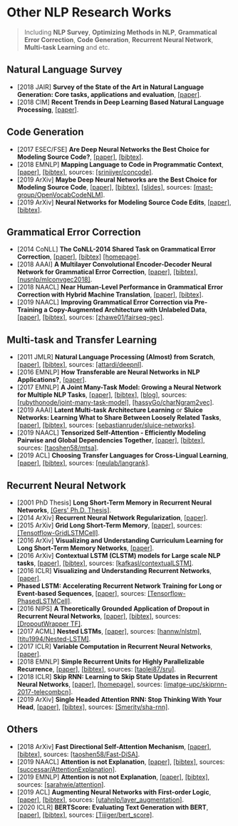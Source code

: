 # Other NLP Research Works

> Including **NLP Survey**, **Optimizing Methods in NLP**, **Grammatical Error Correction**, **Code Generation**, **Recurrent Neural Network**, **Multi-task Learning** and etc.

## Natural Language Survey
- [2018 JAIR] **Survey of the State of the Art in Natural Language Generation: Core tasks, applications and evaluation**, [[paper]](https://arxiv.org/pdf/1703.09902.pdf).
- [2018 CIM] **Recent Trends in Deep Learning Based Natural Language Processing**, [[paper]](https://arxiv.org/pdf/1708.02709.pdf).

## Code Generation
- [2017 ESEC/FSE] **Are Deep Neural Networks the Best Choice for Modeling Source Code?**, [[paper]](http://web.cs.ucdavis.edu/~devanbu/isDLgood.pdf), [[bibtex]](/Bibtex/Are%20Deep%20Neural%20Networks%20the%20Best%20Choice%20for%20Modeling%20Source%20Code.bib).
- [2018 EMNLP] **Mapping Language to Code in Programmatic Context**, [[paper]](https://aclweb.org/anthology/D18-1192), [[bibtex]](/Bibtex/Mapping%20Language%20to%20Code%20in%20Programmatic%20Context.bib), sources: [[sriniiyer/concode]](https://github.com/sriniiyer/concode).
- [2019 ArXiv] **Maybe Deep Neural Networks are the Best Choice for Modeling Source Code**, [[paper]](https://arxiv.org/pdf/1903.05734.pdf), [[bibtex]](/Bibtex/Maybe%20Deep%20Neural%20Networks%20are%20the%20Best%20Choice%20for%20Modeling%20Source%20Code.bib), [[slides]](https://research.jetbrains.org/files/material/5ce3172d8cfcc.pdf), sources: [[mast-group/OpenVocabCodeNLM]](https://github.com/mast-group/OpenVocabCodeNLM).
- [2019 ArXiv] **Neural Networks for Modeling Source Code Edits**, [[paper]](https://arxiv.org/pdf/1904.02818.pdf), [[bibtex]](/Bibtex/Neural%20Networks%20for%20Modeling%20Source%20Code%20Edits.bib).

## Grammatical Error Correction
- [2014 CoNLL] **The CoNLL-2014 Shared Task on Grammatical Error Correction**, [[paper]](http://www.aclweb.org/anthology/W14-1701), [[bibtex]](/Bibtex/The%20CoNLL-2014%20Shared%20Task%20on%20Grammatical%20Error%20Correction.bib) [[homepage]](http://www.comp.nus.edu.sg/~nlp/conll14st.html).
- [2018 AAAI] **A Multilayer Convolutional Encoder-Decoder Neural Network for Grammatical Error Correction**, [[paper]](https://www.aaai.org/ocs/index.php/AAAI/AAAI18/paper/viewFile/17308/16137), [[bibtex]](/Bibtex/A%20Multilayer%20Convolutional%20Encoder-Decoder%20Neural%20Network%20for%20Grammatical%20Error%20Correction.bib), [[nusnlp/mlconvgec2018]](https://github.com/nusnlp/mlconvgec2018).
- [2018 NAACL] **Near Human-Level Performance in Grammatical Error Correction with Hybrid Machine Translation**, [[paper]](https://www.aclweb.org/anthology/N18-2046.pdf), [[bibtex]](/Bibtex/Near%20Human-Level%20Performance%20in%20Grammatical%20Error%20Correction%20with%20Hybrid%20Machine%20Translation.bib).
- [2019 NAACL] **Improving Grammatical Error Correction via Pre-Training a Copy-Augmented Architecture with Unlabeled Data**, [[paper]](https://www.aclweb.org/anthology/N19-1014), [[bibtex]](/Bibtex/Improving%20Grammatical%20Error%20Correction%20via%20Pre-Training%20aCopy-Augmented%20Architecture%20with%20Unlabeled%20Data.bib), sources: [[zhawe01/fairseq-gec]](https://github.com/zhawe01/fairseq-gec).

## Multi-task and Transfer Learning
- [2011 JMLR] **Natural Language Processing (Almost) from Scratch**, [[paper]](http://www.jmlr.org/papers/volume12/collobert11a/collobert11a.pdf), [[bibtex]](/Bibtex/Natural%20Language%20Processing%20%28Almost%29%20from%20Scratch.bib), sources: [[attardi/deepnl]](https://github.com/attardi/deepnl).
- [2016 EMNLP] **How Transferable are Neural Networks in NLP Applications?**, [[paper]](http://www.aclweb.org/anthology/D16-1046).
- [2017 EMNLP] **A Joint Many-Task Model: Growing a Neural Network for Multiple NLP Tasks**, [[paper]](http://aclweb.org/anthology/D17-1206), [[bibtex]](/Bibtex/A%20Joint%20Many-Task%20Model%20-%20Growing%20a%20Neural%20Network%20for%20Multiple%20NLP%20Tasks.bib), [[blog]](https://theneuralperspective.com/2017/03/08/a-joint-many-task-model-growing-a-neural-network-for-multiple-nlp-tasks/), sources: [[rubythonode/joint-many-task-model]](https://github.com/rubythonode/joint-many-task-model), [[hassyGo/charNgram2vec]](https://github.com/hassyGo/charNgram2vec).
- [2019 AAAI] **Latent Multi-task Architecture Learning** or **Sluice Networks: Learning What to Share Between Loosely Related Tasks**, [[paper]](https://www.aaai.org/Papers/AAAI/2019/AAAI-RuderS.6318.pdf), [[bibtex]](/Bibtex/Latent%20Multi-task%20Architecture%20Learning.bib), sources: [[sebastianruder/sluice-networks]](https://github.com/sebastianruder/sluice-networks).
- [2019 NAACL] **Tensorized Self-Attention - Efficiently Modeling Pairwise and Global Dependencies Together**, [[paper]](https://www.aclweb.org/anthology/N19-1127.pdf), [[bibtex]](/Bibtex/Tensorized%20Self-Attention%20-%20Efficiently%20Modeling%20Pairwise%20and%20Global%20Dependencies%20Together.bib), sources: [[taoshen58/mtsa]](https://github.com/taoshen58/mtsa).
- [2019 ACL] **Choosing Transfer Languages for Cross-Lingual Learning**, [[paper]](https://www.aclweb.org/anthology/P19-1301), [[bibtex]](Choosing%20Transfer%20Languages%20for%20Cross-Lingual%20Learning.bib), sources: [[neulab/langrank]](https://github.com/neulab/langrank).

## Recurrent Neural Network
- [2001 PhD Thesis] **Long Short-Term Memory in Recurrent Neural Networks**, [[Gers' Ph.D. Thesis]](https://www.researchgate.net/profile/Felix_Gers/publication/2562741_Long_Short-Term_Memory_in_Recurrent_Neural_Networks/links/5759410a08ae9a9c954e77f5.pdf).
- [2014 ArXiv] **Recurrent Neural Network Regularization**, [[paper]](https://arxiv.org/abs/1409.2329).
- [2015 ArXiv] **Grid Long Short-Term Memory**, [[paper]](https://arxiv.org/abs/1507.01526), sources: [[Tensotflow-GridLSTMCell]](https://www.tensorflow.org/api_docs/python/tf/contrib/rnn/GridLSTMCell).
- [2016 ArXiv] **Visualizing and Understanding Curriculum Learning for Long Short-Term Memory Networks**, [[paper]](https://arxiv.org/abs/1611.06204).
- [2016 ArXiv] **Contextual LSTM (CLSTM) models for Large scale NLP tasks**, [[paper]](https://arxiv.org/pdf/1602.06291v2.pdf), [[bibtex]](/Bibtex/Contextual%20LSTM%20models%20for%20Large%20scale%20NLP%20tasks.bib), sources: [[kafkasl/contextualLSTM]](https://github.com/kafkasl/contextualLSTM).
- [2016 ICLR] **Visualizing and Understanding Recurrent Networks**, [[paper]](http://vision.stanford.edu/pdf/KarpathyICLR2016.pdf).
- **Phased LSTM: Accelerating Recurrent Network Training for Long or Event-based Sequences**, [[paper]](https://arxiv.org/pdf/1610.09513v1.pdf), sources: [[Tensorflow-PhasedLSTMCell]](https://www.tensorflow.org/api_docs/python/tf/contrib/rnn/PhasedLSTMCell).
- [2016 NIPS] **A Theoretically Grounded Application of Dropout in Recurrent Neural Networks**, [[paper]](https://arxiv.org/pdf/1512.05287.pdf), [[bibtex]](/Bibtex/A%20Theoretically%20Grounded%20Application%20of%20Dropout%20in%20Recurrent%20Neural%20Networks.bib), sources: [[DropoutWrapper TF]](https://www.tensorflow.org/api_docs/python/tf/nn/rnn_cell/DropoutWrapper).
- [2017 ACML] **Nested LSTMs**, [[paper]](https://arxiv.org/abs/1801.10308), sources: [[hannw/nlstm]](https://github.com/hannw/nlstm), [[titu1994/Nested-LSTM]](https://github.com/titu1994/Nested-LSTM).
- [2017 ICLR] **Variable Computation in Recurrent Neural Networks**, [[paper]](https://arxiv.org/pdf/1611.06188.pdf).
- [2018 EMNLP] **Simple Recurrent Units for Highly Parallelizable Recurrence**, [[paper]](http://aclweb.org/anthology/D18-1477), [[bibtex]](/Bibtex/Simple%20Recurrent%20Units%20for%20Highly%20Parallelizable%20Recurrence.bib), sources: [[taolei87/sru]](https://github.com/taolei87/sru).
- [2018 ICLR] **Skip RNN: Learning to Skip State Updates in Recurrent Neural Networks**, [[paper]](https://arxiv.org/pdf/1708.06834.pdf), [[homepage]](https://imatge-upc.github.io/skiprnn-2017-telecombcn/), sources: [[imatge-upc/skiprnn-2017-telecombcn]](https://github.com/imatge-upc/skiprnn-2017-telecombcn).
- [2019 ArXiv] **Single Headed Attention RNN: Stop Thinking With Your Head**, [[paper]](https://arxiv.org/pdf/1911.11423.pdf), [[bibtex]](/Bibtex/Single%20Headed%20Attention%20RNN%20-%20Stop%20Thinking%20With%20Your%20Head.bib), sources: [[Smerity/sha-rnn]](https://github.com/Smerity/sha-rnn).

## Others
- [2018 ArXiv] **Fast Directional Self-Attention Mechanism**, [[paper]](https://arxiv.org/pdf/1805.00912.pdf), [[bibtex]](/Bibtex/Fast%20Directional%20Self-Attention%20Mechanism.bib), sources: [[taoshen58/Fast-DiSA]](https://github.com/taoshen58/DiSAN/tree/master/Fast-DiSA).
- [2019 NAACL] **Attention is not Explanation**, [[paper]](https://www.aclweb.org/anthology/N19-1357.pdf), [[bibtex]](/Bibtex/Attention%20is%20not%20Explanation.bib), sources: [[successar/AttentionExplanation]](https://github.com/successar/AttentionExplanation).
- [2019 EMNLP] **Attention is not not Explanation**, [[paper]](https://arxiv.org/pdf/1908.04626.pdf), [[bibtex]](/Bibtex/Attention%20is%20not%20not%20Explanation.bib), sources: [[sarahwie/attention]](https://github.com/sarahwie/attention).
- [2019 ACL] **Augmenting Neural Networks with First-order Logic**, [[paper]](https://www.aclweb.org/anthology/P19-1028.pdf), [[bibtex]](/Bibtex/Augmenting%20Neural%20Networks%20with%20First-order%20Logic.bib), sources: [[utahnlp/layer_augmentation]](https://github.com/utahnlp/layer_augmentation).
- [2020 ICLR] **BERTScore: Evaluating Text Generation with BERT**, [[paper]](https://openreview.net/pdf?id=SkeHuCVFDr), [[bibtex]](/Bibtex/BERTScore%20-%20Evaluating%20Text%20Generation%20with%20BERT.bib), sources: [[Tiiiger/bert_score]](https://github.com/Tiiiger/bert_score).
